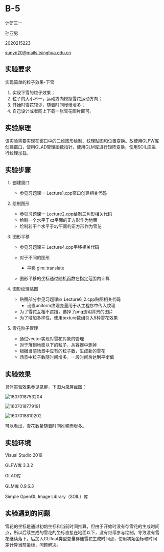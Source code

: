 # B-5

计研三一

孙亚男

2020215223

sunyn20@mails.tsinghua.edu.cn



## 实验要求

实现简单的粒子效果-下雪
1)	实现下雪的粒子效果；
2)	粒子的大小不一，运动方向模拟雪花运动方向；
3)	开始时雪花较少，随着时间慢慢增多；
4)	自己设计或者网上下载一张雪花图片即可。



## 实验原理

该实验需要实现在窗口中的二维图形绘制、纹理贴图和位置变换。故使用GLFW库创建窗口，使用GLAD管理函数指针，使用GLM库进行矩阵变换，使用SOIL库进行纹理加载。



## 实验步骤

1. 创建窗口
   
   - 参见习题课一 Lecture1.cpp窗口创建相关代码
2. 绘制图形
   - 参见习题课一 Lecture2.cpp绘制三角形相关代码
   - 绘制一个水平于xz平面的正方形作为地面
   - 绘制若干个水平于xy平面的正方形作为雪花
4. 图形平移
   - 参见习题课三 Lecture4.cpp平移相关代码
   
   - 对于不同的图形
     - 平移 glm::translate
     
   - 图形平移的坐标通过随机函数在指定范围内计算
   
4. 图形纹理贴图

   - 贴图部分参见习题课四 Lecture6_2.cpp贴图相关代码
     - 设置uniform纹理变量用于从主程序中传入纹理
   - 为了雪花互相不遮挡，选择了png透明背景的图片
   - 为了增加多样性，使用texture数组引入5种雪花效果
5. 雪花粒子管理
   - 通过vector实现对雪花对象的管理
   - 对于落到地面以下的粒子，从容器中删掉
   - 根据当前场景中应有的粒子数，生成新的雪花
   - 场景中粒子数随时间增多，一段时间后达到平衡值



## 实验效果

具体实验效果参见录屏，下图为录屏截图：

![1607018753204](C:/Users/80592/AppData/Roaming/Typora/typora-user-images/1607018753204.png)



![1607018779191](C:/Users/80592/AppData/Roaming/Typora/typora-user-images/1607018779191.png)



![1607018810202](C:/Users/80592/AppData/Roaming/Typora/typora-user-images/1607018810202.png)



可以看出，雪花数量随着时间推移而增多。



## 实验环境

Visual Studio 2019

GLFW库 3.3.2

GLAD库

GLM库 0.9.6.3

Simple OpenGL Image Library（SOIL）库



## 实验遇到的问题

雪花的坐标是通过初始坐标和当前时间推算，但由于开始时没有存雪花的生成时间点，所以后续生成的雪花的坐标直接在地面以下，没有继续参与绘制，导致没有雪花继续落下。后加入GLfloat类型变量存储雪花生成时间点，使用初始坐标和时间差计算当前坐标，问题解决。